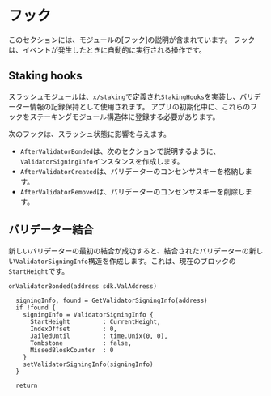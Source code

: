 # フック

このセクションには、モジュールの[フック]の説明が含まれています。 フックは、イベントが発生したときに自動的に実行される操作です。

## Staking hooks

スラッシュモジュールは、`x/staking`で定義され`StakingHooks`を実装し、バリデーター情報の記録保持として使用されます。 アプリの初期化中に、これらのフックをステーキングモジュール構造体に登録する必要があります。

次のフックは、スラッシュ状態に影響を与えます。

+ `AfterValidatorBonded`は、次のセクションで説明するように、` ValidatorSigningInfo`インスタンスを作成します。
+ `AfterValidatorCreated`は、バリデーターのコンセンサスキーを格納します。
+ `AfterValidatorRemoved`は、バリデーターのコンセンサスキーを削除します。

## バリデーター結合

新しいバリデーターの最初の結合が成功すると、結合されたバリデーターの新しい`ValidatorSigningInfo`構造を作成します。これは、現在のブロックの`StartHeight`です。 

```
onValidatorBonded(address sdk.ValAddress)

  signingInfo, found = GetValidatorSigningInfo(address)
  if !found {
    signingInfo = ValidatorSigningInfo {
      StartHeight         : CurrentHeight,
      IndexOffset         : 0,
      JailedUntil         : time.Unix(0, 0),
      Tombstone           : false,
      MissedBloskCounter  : 0
    }
    setValidatorSigningInfo(signingInfo)
  }

  return
```
